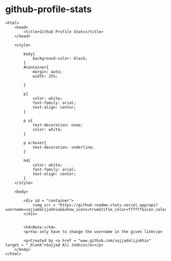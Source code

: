 # github-profile-stats
<!doctype html>
	<html>
		<head>
			<title>Github Profile Stats</title>
		</head>
		
		<style>
		
			body{
				background-color: black;
			}
			#container{
				margin: auto;
				width: 25%;
				
			}
			
			p{
				color: white;
				font-family: arial;
				text-align: center;
			}
			
			p a{
				text-decoration: none;
				color: white;
			}
			
			p a:hover{
				text-decoration: underline;
			}
			
			h4{
				color: white;
				font-family: arial;
				text-align: center;
			}
		</style>
		
		<body>
			
			<div id = "container">
				<img src = "https://github-readme-stats.vercel.app/api?username=sajjadalijokhio&&show_icons=true&title_color=ffffff&icon_color=bb2acf&text_color=daf7dc&bg_color=151515">
			</div>
			
			
			<h4>Note:</h4>
			<p>You only have to change the username in the given link</p>
			
			<p>Created by <a href = "www.github.com/sajjadalijokhio" target = "_blank">Sajjad Ali Jokhio</a></p>
		</body>
	</html>
